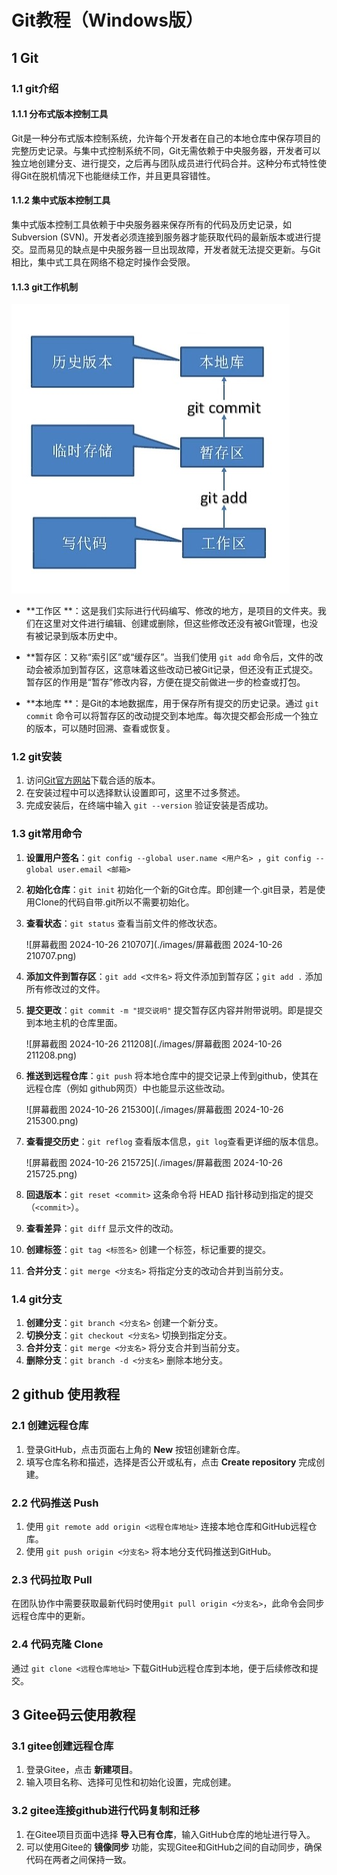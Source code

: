 # Git教程（Windows版）

## 1 Git

### 1.1 git介绍

#### 1.1.1 分布式版本控制工具

Git是一种分布式版本控制系统，允许每个开发者在自己的本地仓库中保存项目的完整历史记录。与集中式控制系统不同，Git无需依赖于中央服务器，开发者可以独立地创建分支、进行提交，之后再与团队成员进行代码合并。这种分布式特性使得Git在脱机情况下也能继续工作，并且更具容错性。

#### 1.1.2 集中式版本控制工具

集中式版本控制工具依赖于中央服务器来保存所有的代码及历史记录，如Subversion (SVN)。开发者必须连接到服务器才能获取代码的最新版本或进行提交。显而易见的缺点是中央服务器一旦出现故障，开发者就无法提交更新。与Git相比，集中式工具在网络不稳定时操作会受限。

#### 1.1.3 git工作机制

![Screenshot_2024-10-26-20-46-47-49_149003a2d400f6a](./images/Screenshot_2024-10-26-20-46-47-49_149003a2d400f6a.jpg)

- **工作区 **：这是我们实际进行代码编写、修改的地方，是项目的文件夹。我们在这里对文件进行编辑、创建或删除，但这些修改还没有被Git管理，也没有被记录到版本历史中。

- **暂存区：又称“索引区”或“缓存区”。当我们使用 `git add` 命令后，文件的改动会被添加到暂存区，这意味着这些改动已被Git记录，但还没有正式提交。暂存区的作用是“暂存”修改内容，方便在提交前做进一步的检查或打包。

- **本地库 **：是Git的本地数据库，用于保存所有提交的历史记录。通过 `git commit` 命令可以将暂存区的改动提交到本地库。每次提交都会形成一个独立的版本，可以随时回溯、查看或恢复。

### 1.2 git安装

1. 访问[Git官方网站](https://git-scm.com/)下载合适的版本。
2. 在安装过程中可以选择默认设置即可，这里不过多赘述。
3. 完成安装后，在终端中输入 `git --version` 验证安装是否成功。

### 1.3 git常用命令



1. **设置用户签名**：`git config --global user.name <用户名> `，`git config --global user.email <邮箱>`

2. **初始化仓库**：`git init` 初始化一个新的Git仓库。即创建一个.git目录，若是使用Clone的代码自带.git所以不需要初始化。

3. **查看状态**：`git status` 查看当前文件的修改状态。

   ![屏幕截图 2024-10-26 210707](./images/屏幕截图 2024-10-26 210707.png)

4. **添加文件到暂存区**：`git add <文件名>` 将文件添加到暂存区；`git add .` 添加所有修改过的文件。

5. **提交更改**：`git commit -m "提交说明"` 提交暂存区内容并附带说明。即是提交到本地主机的仓库里面。

   ![屏幕截图 2024-10-26 211208](./images/屏幕截图 2024-10-26 211208.png)

6. **推送到远程仓库**：`git push` 将本地仓库中的提交记录上传到github，使其在远程仓库（例如 github网页）中也能显示这些改动。

   ![屏幕截图 2024-10-26 215300](./images/屏幕截图 2024-10-26 215300.png)

7. **查看提交历史**：`git reflog` 查看版本信息，`git log`查看更详细的版本信息。

   ![屏幕截图 2024-10-26 215725](./images/屏幕截图 2024-10-26 215725.png)

8. **回退版本**：`git reset <commit>` 这条命令将 HEAD 指针移动到指定的提交（`<commit>`）。

   

9. **查看差异**：`git diff` 显示文件的改动。

10. **创建标签**：`git tag <标签名>` 创建一个标签，标记重要的提交。

11. **合并分支**：`git merge <分支名>` 将指定分支的改动合并到当前分支。

### 1.4 git分支

1. **创建分支**：`git branch <分支名>` 创建一个新分支。
2. **切换分支**：`git checkout <分支名>` 切换到指定分支。
3. **合并分支**：`git merge <分支名>` 将分支合并到当前分支。
4. **删除分支**：`git branch -d <分支名>` 删除本地分支。

## 2 github 使用教程

### 2.1 创建远程仓库
1. 登录GitHub，点击页面右上角的 **New** 按钮创建新仓库。
2. 填写仓库名称和描述，选择是否公开或私有，点击 **Create repository** 完成创建。

### 2.2 代码推送 Push
1. 使用 `git remote add origin <远程仓库地址>` 连接本地仓库和GitHub远程仓库。
2. 使用 `git push origin <分支名>` 将本地分支代码推送到GitHub。

### 2.3 代码拉取 Pull
在团队协作中需要获取最新代码时使用`git pull origin <分支名>`，此命令会同步远程仓库中的更新。

### 2.4 代码克隆 Clone
通过 `git clone <远程仓库地址>` 下载GitHub远程仓库到本地，便于后续修改和提交。

## 3 Gitee码云使用教程

### 3.1 gitee创建远程仓库

1. 登录Gitee，点击 **新建项目**。
2. 输入项目名称、选择可见性和初始化设置，完成创建。

### 3.2 gitee连接github进行代码复制和迁移
1. 在Gitee项目页面中选择 **导入已有仓库**，输入GitHub仓库的地址进行导入。
2. 可以使用Gitee的 **镜像同步** 功能，实现Gitee和GitHub之间的自动同步，确保代码在两者之间保持一致。